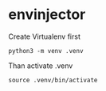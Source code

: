 # envinjector

Create Virtualenv first
```shell
python3 -m venv .venv
```

Than activate .venv 
```shell
source .venv/bin/activate
```
